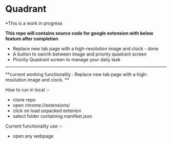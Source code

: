 # Quadrant

*This is a work in progress

**This repo will contains source code for google extension with below feature after completion**
- Replace new tab page with a high-resolution image and clock - done
- A button to swicth between image and priority quadrant screen
- Priority Quadrant screen to manage your daily task

---------------------------------------------------------------------------------------------------------------
**current working functionality : Replace new tab page with a high-resolution image and clock. **

How to run in local :- 
- clone repo
- open chrome://extensions/
- click on load unpacked extenion
- select folder containing manifest.json

Current functionality use :- 
- open any webpage
